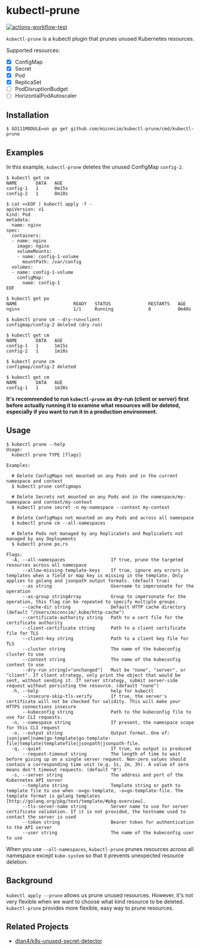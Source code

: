 # kubectl-prune

[![actions-workflow-test][actions-workflow-test-badge]][actions-workflow-test]

`kubectl-prune` is a kubectl plugin that prunes unused Kubernetes resources.

Supported resources:

- [x] ConfigMap
- [x] Secret
- [x] Pod
- [x] ReplicaSet
- [ ] PodDisruptionBudget
- [ ] HorizontalPodAutoscaler

## Installation

```
$ GO111MODULE=on go get github.com/micnncim/kubectl-prune/cmd/kubectl-prune
```

## Examples

In this example, `kubectl-prune` deletes the unused ConfigMap `config-2`.

```
$ kubectl get cm
NAME       DATA   AGE
config-1   1      0m15s
config-2   1      0m10s

$ cat <<EOF | kubectl apply -f -
apiVersion: v1
kind: Pod
metadata:
  name: nginx
spec:
  containers:
  - name: nginx
    image: nginx
    volumeMounts:
    - name: config-1-volume
      mountPath: /var/config
  volumes:
  - name: config-1-volume
    configMap:
      name: config-1
EOF

$ kubectl get po
NAME                     READY   STATUS              RESTARTS   AGE
nginx                    1/1     Running             0          0m40s

$ kubectl prune cm --dry-run=client
configmap/config-2 deleted (dry run)

$ kubectl get cm
NAME       DATA   AGE
config-1   1      1m15s
config-2   1      1m10s

$ kubectl prune cm
configmap/config-2 deleted

$ kubectl get cm
NAME       DATA   AGE
config-1   1      1m30s
```

**It's recommended to run `kubectl-prune` as dry-run (client or server) first before actually running it to examine what resources will be deleted, especially if you want to run it in a production environment.**

## Usage

```console
$ kubectl prune --help
Usage:
  kubectl prune TYPE [flags]

Examples:

  # Delete ConfigMaps not mounted on any Pods and in the current namespace and context
  $ kubectl prune configmaps

  # Delete Secrets not mounted on any Pods and in the namespace/my-namespace and context/my-context
  $ kubectl prune secret -n my-namespace --context my-context

  # Delete ConfigMaps not mounted on any Pods and across all namespace
  $ kubectl prune cm --all-namespaces

  # Delete Pods not managed by any ReplicaSets and ReplicaSets not managed by any Deployments
  $ kubectl prune po,rs

Flags:
  -A, --all-namespaces                 If true, prune the targeted resources across all namespace
      --allow-missing-template-keys    If true, ignore any errors in templates when a field or map key is missing in the template. Only applies to golang and jsonpath output formats. (default true)
      --as string                      Username to impersonate for the operation
      --as-group stringArray           Group to impersonate for the operation, this flag can be repeated to specify multiple groups.
      --cache-dir string               Default HTTP cache directory (default "/Users/micnncim/.kube/http-cache")
      --certificate-authority string   Path to a cert file for the certificate authority
      --client-certificate string      Path to a client certificate file for TLS
      --client-key string              Path to a client key file for TLS
      --cluster string                 The name of the kubeconfig cluster to use
      --context string                 The name of the kubeconfig context to use
      --dry-run string[="unchanged"]   Must be "none", "server", or "client". If client strategy, only print the object that would be sent, without sending it. If server strategy, submit server-side request without persisting the resource. (default "none")
  -h, --help                           help for kubectl
      --insecure-skip-tls-verify       If true, the server's certificate will not be checked for validity. This will make your HTTPS connections insecure
      --kubeconfig string              Path to the kubeconfig file to use for CLI requests.
  -n, --namespace string               If present, the namespace scope for this CLI request
  -o, --output string                  Output format. One of: json|yaml|name|go-template|go-template-file|template|templatefile|jsonpath|jsonpath-file.
  -q, --quiet                          If true, no output is produced
      --request-timeout string         The length of time to wait before giving up on a single server request. Non-zero values should contain a corresponding time unit (e.g. 1s, 2m, 3h). A value of zero means don't timeout requests. (default "0")
  -s, --server string                  The address and port of the Kubernetes API server
      --template string                Template string or path to template file to use when -o=go-template, -o=go-template-file. The template format is golang templates [http://golang.org/pkg/text/template/#pkg-overview].
      --tls-server-name string         Server name to use for server certificate validation. If it is not provided, the hostname used to contact the server is used
      --token string                   Bearer token for authentication to the API server
      --user string                    The name of the kubeconfig user to use

```

When you use `--all-namespaces`, `kubectl-prune` prunes resources across all namespace except `kube-system` so that it prevents unexpected resource deletion.

## Background

`kubectl apply --prune` allows us prune unused resources.
However, it's not very flexible when we want to choose what kind resource to be deleted.
`kubectl-prune` provides more flexible, easy way to prune resources.

## Related Projects

- [dtan4/k8s-unused-secret-detector](https://github.com/dtan4/k8s-unused-secret-detector)

<!-- badge links -->

[actions-workflow-test]: https://github.com/micnncim/kubectl-prune/actions?query=workflow%3ATest
[actions-workflow-test-badge]: https://img.shields.io/github/workflow/status/micnncim/kubectl-prune/Test?label=Test&style=for-the-badge&logo=github
